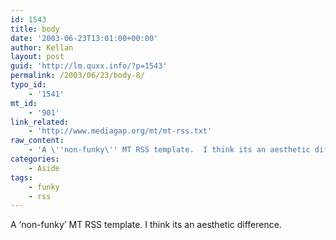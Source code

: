 ```yaml
---
id: 1543
title: body
date: '2003-06-23T13:01:00+00:00'
author: Kellan
layout: post
guid: 'http://lm.quxx.info/?p=1543'
permalink: /2003/06/23/body-8/
typo_id:
    - '1541'
mt_id:
    - '901'
link_related:
    - 'http://www.mediagap.org/mt/mt-rss.txt'
raw_content:
    - 'A \''non-funky\'' MT RSS template.  I think its an aesthetic difference.'
categories:
    - Aside
tags:
    - funky
    - rss
---
```


A ‘non-funky’ MT RSS template. I think its an aesthetic difference.